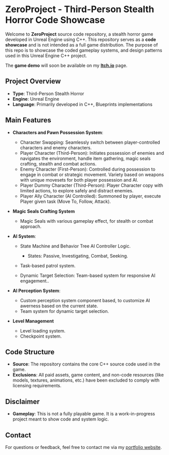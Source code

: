 # ZeroProject - Third-Person Stealth Horror Code Showcase

Welcome to **ZeroProject** source code repository, a stealth horror game developed in Unreal Engine using C++. This repository serves as a **code showcase** and is not intended as a full game distribution. The purpose of this repo is to showcase the coded gameplay systems, and design patterns used in this Unreal Engine C++ project. 

The **game demo** will soon be available on my **[Itch.io](https://loreark.itch.io/)** page.

## Project Overview
- **Type**: Third-Person Stealth Horror
- **Engine**: Unreal Engine
- **Language**: Primarily developed in C++, Blueprints implementations

## Main Features
- **Characters and Pawn Possession System**:
  - Character Swapping: Seamlessly switch between player-controlled characters and enemy characters.
  - Player Character (Third-Person): Initiates possession of enemies and navigates the environment, handle item gathering, magic seals crafting, stealth and combat actions.
  - Enemy Character (First-Person): Controlled during possession to engage in combat or strategic movement. Variety based on weapons with unique movesets for both player possession and AI.
  - Player Dummy Character (Third-Person): Player Character copy with limited actions, to explore safely and distract enemies.
  - Player Ally Character (AI Controlled): Summoned by player, execute Player given task (Move To, Follow, Attack).

- **Magic Seals Crafting System**
  - Magic Seals with various gameplay effect, for stealth or combat approach.

- **AI System**:
  - State Machine and Behavior Tree AI Controller Logic.
    - States: Passive, Investigating, Combat, Seeking.

  - Task-based patrol system.
  - Dynamic Target Selection: Team-based system for responsive AI engagement..
    
- **AI Perception System**:
  - Custom perception system component based, to customize AI awerness based on the current state.
  - Team system for dynamic target selection.

- **Level Management**
  - Level loading system.
  - Checkpoint system.

## Code Structure
- **Source**: The repository contains the core C++ source code used in the game.
- **Exclusions**: All paid assets, game content, and non-code resources (like models, textures, animations, etc.) have been excluded to comply with licensing requirements.

## Disclaimer
- **Gameplay**: This is not a fully playable game. It is a work-in-progress project meant to show code and system logic.

## Contact
For questions or feedback, feel free to contact me via my [portfolio website](https://lorenzopusateri.wordpress.com//).
